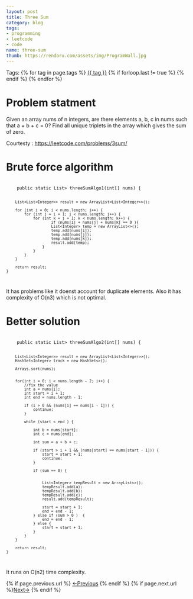 ```yaml
---
layout: post
title: Three Sum
category: blog
tags:
- programming
- leetcode
- code
name: three-sum
thumb: https://rendoru.com/assets/img/ProgramWall.jpg
---
```


<style type="text/css">
.myheading{font-family:Georgia, "Times New Roman", Times, serif;font-size:24px;margin-top:5px;margin-bottom:0;text-align:center;font-weight:400;color:#222}
.mysubheading{font-family:"Lucida Grande", Tahoma;font-size:10px;font-weight:lighter;font-variant:normal;text-transform:uppercase;color:#666;margin-top:10px;text-align:center!important;letter-spacing:.3em}
</style>


<p>Tags: {% for tag in page.tags %} <a class="mytag" href="/tag/{{ tag }}" title="View posts tagged with &quot;{{ tag }}&quot;">{{ tag }}</a>  {% if forloop.last != true %} {% endif %} {% endfor %} </p>

# Problem statment 

Given an array nums of n integers, are there elements a, b, c in nums such that a + b + c = 0? Find all unique triplets in the array which gives the sum of zero.

Courtesty : https://leetcode.com/problems/3sum/

# Brute force algorithm 

<code>
    public static List<List<Integer>> threeSumAlgo1(int[] nums) {

        List<List<Integer>> result = new ArrayList<List<Integer>>();

        for (int i = 0; i < nums.length; i++) {
            for (int j = i + 1; j < nums.length; j++) {
                for (int k = j + 1; k < nums.length; k++) {
                        if (nums[i] + nums[j] + nums[k] == 0 ){
                        List<Integer> temp = new ArrayList<>();
                        temp.add(nums[i]);
                        temp.add(nums[j]);
                        temp.add(nums[k]);
                        result.add(temp);
                    }
                }
            }
        }

        return result;
    }	
</code>

It has problems like it doenst account for duplicate elements. Also it has complexity of O(n3) which is not optimal. 


# Better solution

<code>
    public static List<List<Integer>> threeSumAlgo2(int[] nums) {

        List<List<Integer>> result = new ArrayList<List<Integer>>();
        HashSet<Integer> track = new HashSet<>();

        Arrays.sort(nums);


        for(int i = 0; i < nums.length - 2; i++) {
            //fix the value
            int a = nums[i];
            int start = i + 1;
            int end = nums.length - 1;

            if (i > 0 && (nums[i] == nums[i - 1])) {
                continue;
            }

            while (start < end ) {

                int b = nums[start];
                int c = nums[end];

                int sum = a + b + c;

                if (start > i + 1 && (nums[start] == nums[start - 1])) {
                    start = start + 1;
                    continue;
                }

                if (sum == 0) {


                    List<Integer> tempResult = new ArrayList<>();
                    tempResult.add(a);
                    tempResult.add(b);
                    tempResult.add(c);
                    result.add(tempResult);

                    start = start + 1;
                    end = end - 1;
                } else if (sum > 0 )  {
                    end = end - 1;
                } else {
                    start = start + 1;
                }
            }
        }

        return result;
    }


</code>

It runs on O(n2) time complexity. 

<nav class="pagination clear" style="padding-bottom:20px;">
{% if page.previous.url %} <a class="prev-item" href="{{page.previous.url}}" title="Previous Post: {{page.previous.title}}">&larr;Previous</a>   {% endif %}  {% if page.next.url %}<a class="next-item" href="{{page.next.url}}" title="Next Post: {{page.next.title}}">Next&rarr;</a>         {% endif %}
</nav>
